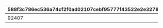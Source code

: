 |588f3c786ec536a74cf2f0ad02107cebf95777f43522e2e327885597f3839a14|0c271e97a4311cb0ff8c8fbd9c86cdabf3b112559ffffc407d289f827c5712aa|e7588a0eb9bfd32d452a5cea4102c266116465e0ea21842f036e52ee68081893|7b166f43578ce2a2a9f34766bf102cfb001a6ee34d1b6ebf8f5a513b37350c11|bec70b7b70c8bf66250e6d8ab681806a965fc94fd2a73a0af13448e0dbe9cc21|ab93396ff77856753c9b04fdfc5be0c913f74dfb07a7a2a0fa7f421470dbc01d|
| --- | --- | --- | --- | --- | --- |
|92407|1|朱火の深淵|70001|2024/07/04 12:00:00|2024/07/08 20:59:59|